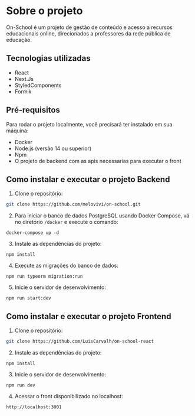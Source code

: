 # Sobre o projeto
On-School é um projeto de gestão de conteúdo e acesso a recursos educacionais online, direcionados a professores da rede pública de educação.


## Tecnologias utilizadas
  - React
  - Next.Js
  - StyledComponents
  - Formik

##  Pré-requisitos 
Para rodar o projeto localmente, você precisará ter instalado em sua máquina:

- Docker
- Node.js (versão 14 ou superior)
- Npm
- O projeto de backend com as apis necessarias para executar o front

## Como instalar e executar o projeto Backend
1. Clone o repositório:
```sh
git clone https://github.com/melovivi/on-school.git
```

2. Para iniciar o banco de dados PostgreSQL usando Docker Compose, vá no diretório ```/docker``` e execute o comando:
```
docker-compose up -d
```

3. Instale as dependências do projeto:
```
npm install
```

4. Execute as migrações do banco de dados:
```
npm run typeorm migration:run
```

5. Inicie o servidor de desenvolvimento:
```
npm run start:dev
```

## Como instalar e executar o projeto Frontend
1. Clone o repositório:
```sh
git clone https://github.com/LuisCarvalh/on-school-react
```

2. Instale as dependências do projeto:
```
npm install
```

3. Inicie o servidor de desenvolvimento:
```
npm run dev
```

4. Acessar o front disponibilizado no localhost:
```
http://localhost:3001
```